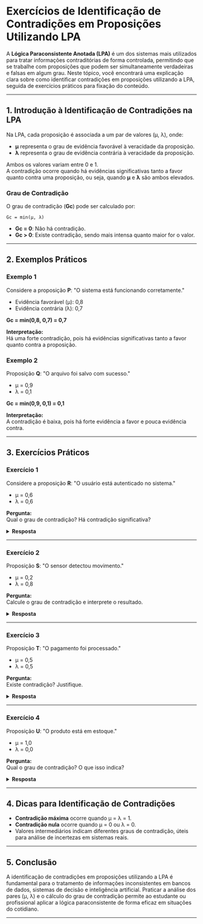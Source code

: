 
# Exercícios de Identificação de Contradições em Proposições Utilizando LPA

A **Lógica Paraconsistente Anotada (LPA)** é um dos sistemas mais utilizados para tratar informações contraditórias de forma controlada, permitindo que se trabalhe com proposições que podem ser simultaneamente verdadeiras e falsas em algum grau. Neste tópico, você encontrará uma explicação clara sobre como identificar contradições em proposições utilizando a LPA, seguida de exercícios práticos para fixação do conteúdo.

---

## 1. Introdução à Identificação de Contradições na LPA

Na LPA, cada proposição é associada a um par de valores (μ, λ), onde:

- **μ** representa o grau de evidência favorável à veracidade da proposição.
- **λ** representa o grau de evidência contrária à veracidade da proposição.

Ambos os valores variam entre 0 e 1.  
A contradição ocorre quando há evidências significativas tanto a favor quanto contra uma proposição, ou seja, quando **μ** e **λ** são ambos elevados.

### Grau de Contradição

O grau de contradição (**Gc**) pode ser calculado por:

```
Gc = min(μ, λ)
```

- **Gc = 0**: Não há contradição.
- **Gc > 0**: Existe contradição, sendo mais intensa quanto maior for o valor.

---

## 2. Exemplos Práticos

### Exemplo 1

Considere a proposição **P**: "O sistema está funcionando corretamente."

- Evidência favorável (μ): 0,8
- Evidência contrária (λ): 0,7

**Gc = min(0,8, 0,7) = 0,7**

**Interpretação:**  
Há uma forte contradição, pois há evidências significativas tanto a favor quanto contra a proposição.

### Exemplo 2

Proposição **Q**: "O arquivo foi salvo com sucesso."

- μ = 0,9
- λ = 0,1

**Gc = min(0,9, 0,1) = 0,1**

**Interpretação:**  
A contradição é baixa, pois há forte evidência a favor e pouca evidência contra.

---

## 3. Exercícios Práticos

### Exercício 1

Considere a proposição **R**: "O usuário está autenticado no sistema."

- μ = 0,6
- λ = 0,6

**Pergunta:**  
Qual o grau de contradição? Há contradição significativa?

<details>
<summary><strong>Resposta</strong></summary>

**Gc = min(0,6, 0,6) = 0,6**

Sim, há contradição significativa, pois as evidências a favor e contra são igualmente altas.
</details>

---

### Exercício 2

Proposição **S**: "O sensor detectou movimento."

- μ = 0,2
- λ = 0,8

**Pergunta:**  
Calcule o grau de contradição e interprete o resultado.

<details>
<summary><strong>Resposta</strong></summary>

**Gc = min(0,2, 0,8) = 0,2**

A contradição é baixa, pois a evidência contrária é muito maior que a favor.
</details>

---

### Exercício 3

Proposição **T**: "O pagamento foi processado."

- μ = 0,5
- λ = 0,5

**Pergunta:**  
Existe contradição? Justifique.

<details>
<summary><strong>Resposta</strong></summary>

**Gc = min(0,5, 0,5) = 0,5**

Sim, existe contradição moderada, pois as evidências a favor e contra são iguais e intermediárias.
</details>

---

### Exercício 4

Proposição **U**: "O produto está em estoque."

- μ = 1,0
- λ = 0,0

**Pergunta:**  
Qual o grau de contradição? O que isso indica?

<details>
<summary><strong>Resposta</strong></summary>

**Gc = min(1,0, 0,0) = 0,0**

Não há contradição, pois só há evidência a favor.
</details>

---

## 4. Dicas para Identificação de Contradições

- **Contradição máxima** ocorre quando μ = λ = 1.
- **Contradição nula** ocorre quando μ = 0 ou λ = 0.
- Valores intermediários indicam diferentes graus de contradição, úteis para análise de incertezas em sistemas reais.

---

## 5. Conclusão

A identificação de contradições em proposições utilizando a LPA é fundamental para o tratamento de informações inconsistentes em bancos de dados, sistemas de decisão e inteligência artificial. Praticar a análise dos pares (μ, λ) e o cálculo do grau de contradição permite ao estudante ou profissional aplicar a lógica paraconsistente de forma eficaz em situações do cotidiano.

---
```